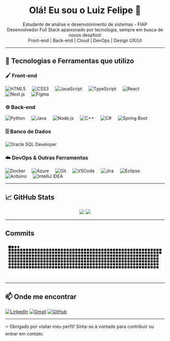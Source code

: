 <h1 align="center">Olá! Eu sou o Luiz Felipe 👋</h1>

<p align="center">
  Estudante de análise e desenvolvimento de sistemas - FIAP<br>
  Desenvolvedor Full Stack apaixonado por tecnologia, sempre em busca de novos desafios!<br>
  Front-end | Back-end | Cloud | DevOps | Design UX/UI
</p>

---

## 🚀 Tecnologias e Ferramentas que utilizo

### 🖌️ Front-end
<div align="left">
  <img src="https://cdn.jsdelivr.net/gh/devicons/devicon/icons/html5/html5-original.svg" height="40" alt="HTML5" />
  <img width="12" />
  <img src="https://cdn.jsdelivr.net/gh/devicons/devicon/icons/css3/css3-original.svg" height="40" alt="CSS3" />
  <img width="12" />
  <img src="https://cdn.jsdelivr.net/gh/devicons/devicon/icons/javascript/javascript-original.svg" height="40" alt="JavaScript" />
  <img width="12" />
  <img src="https://cdn.jsdelivr.net/gh/devicons/devicon/icons/typescript/typescript-original.svg" height="40" alt="TypeScript" />
  <img width="12" />
  <img src="https://cdn.jsdelivr.net/gh/devicons/devicon/icons/react/react-original.svg" height="40" alt="React" />
  <img width="12" />
  <img src="https://cdn.jsdelivr.net/gh/devicons/devicon@latest/icons/nextjs/nextjs-original.svg" height="40" alt="Next.js" />
  <img width="12" />
  <img src="https://cdn.jsdelivr.net/gh/devicons/devicon/icons/figma/figma-original.svg" height="40" alt="Figma" />
</div>

### ⚙️ Back-end
<div align="left">
  <img src="https://cdn.jsdelivr.net/gh/devicons/devicon/icons/python/python-original.svg" height="40" alt="Python" />
  <img width="12" />
  <img src="https://cdn.jsdelivr.net/gh/devicons/devicon/icons/java/java-original.svg" height="40" alt="Java" />
  <img width="12" />
  <img src="https://cdn.jsdelivr.net/gh/devicons/devicon/icons/nodejs/nodejs-original.svg" height="40" alt="Node.js" />
  <img width="12" />
  <img src="https://cdn.jsdelivr.net/gh/devicons/devicon/icons/cplusplus/cplusplus-original.svg" height="40" alt="C++" />
  <img width="12" />
  <img src="https://cdn.jsdelivr.net/gh/devicons/devicon/icons/csharp/csharp-original.svg" height="40" alt="C#" />
  <img width="12" />
  <img src="https://cdn.jsdelivr.net/gh/devicons/devicon@latest/icons/spring/spring-original-wordmark.svg" height="40" alt="Spring Boot" />
</div>

### 🗄️ Banco de Dados
<div align="left">
  <img src="https://cdn.jsdelivr.net/gh/devicons/devicon@latest/icons/sqldeveloper/sqldeveloper-original.svg" height="40" alt="Oracle SQL Developer" />
</div>

### ☁️ DevOps & Outras Ferramentas
<div align="left">
  <img src="https://cdn.jsdelivr.net/gh/devicons/devicon/icons/docker/docker-original.svg" height="40" alt="Docker" />
  <img width="12" />
  <img src="https://cdn.jsdelivr.net/gh/devicons/devicon/icons/azure/azure-original.svg" height="40" alt="Azure" />
  <img width="12" />
  <img src="https://cdn.jsdelivr.net/gh/devicons/devicon/icons/git/git-original.svg" height="40" alt="Git" />
  <img width="12" />
  <img src="https://cdn.jsdelivr.net/gh/devicons/devicon/icons/vscode/vscode-original.svg" height="40" alt="VSCode" />
  <img width="12" />
  <img src="https://cdn.jsdelivr.net/gh/devicons/devicon/icons/jira/jira-original.svg" height="40" alt="Jira" />
  <img width="12" />
  <img src="https://cdn.jsdelivr.net/gh/devicons/devicon/icons/eclipse/eclipse-original.svg" height="40" alt="Eclipse" />
  <img width="12" />
  <img src="https://cdn.jsdelivr.net/gh/devicons/devicon/icons/arduino/arduino-original.svg" height="40" alt="Arduino" />
  <img width="12" />
  <img src="https://cdn.jsdelivr.net/gh/devicons/devicon/icons/intellij/intellij-original.svg" height="40" alt="IntelliJ IDEA" />
</div>

---

## 📈 GitHub Stats

<div align="center">
  <img height="170em" src="https://github-readme-stats.vercel.app/api?username=Luiz-felipe-Abreu&show_icons=true&theme=tokyonight" />
  <img height="170em" src="https://github-readme-stats.vercel.app/api/top-langs/?username=Luiz-felipe-Abreu&layout=compact&langs_count=10&theme=tokyonight" />
</div>

---
<h2 align="left">Commits</h2>

<picture>
  <source media="(prefers-color-scheme: dark)" srcset="https://github.com/Luiz-felipe-Abreu/Luiz-felipe-Abreu/blob/output/github-contribution-grid-snake-dark.svg" />
  <img alt="snake animation" src="https://github.com/Luiz-felipe-Abreu/Luiz-felipe-Abreu/blob/output/github-contribution-grid-snake.svg" />
</picture>

---

## 📫 Onde me encontrar

[![LinkedIn](https://img.shields.io/badge/LinkedIn-0077B5?style=for-the-badge&logo=linkedin&logoColor=white)](https://www.linkedin.com/in/luiz-felipe-abreu/)
[![Gmail](https://img.shields.io/badge/Gmail-D14836?style=for-the-badge&logo=gmail&logoColor=white)](mailto:luizfelipea.conceicao@gmail.com)
[![GitHub](https://img.shields.io/badge/GitHub-181717?style=for-the-badge&logo=github&logoColor=white)](https://github.com/Luiz-felipe-Abreu)

---

⭐ Obrigado por visitar meu perfil! Sinta-se à vontade para contribuir ou entrar em contato.
